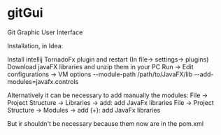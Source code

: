 # gitGui
Git Graphic User Interface

Installation, in Idea:

Install intellij TornadoFx plugin and restart (In file-> settings-> plugins)
Download javaFX libraries and unzip them in your PC
Run -> Edit configurations -> VM options --module-path /path/to/JavaFX/lib --add-modules=javafx.controls

Alternatively it can be necessary to add manually the modules:
File -> Project Structure -> Libraries -> add: add JavaFx libraries
File -> Project Structure -> Modules -> add (+): add JavaFx libraries

But ir shouldn't be necessary because them now are in the pom.xml

